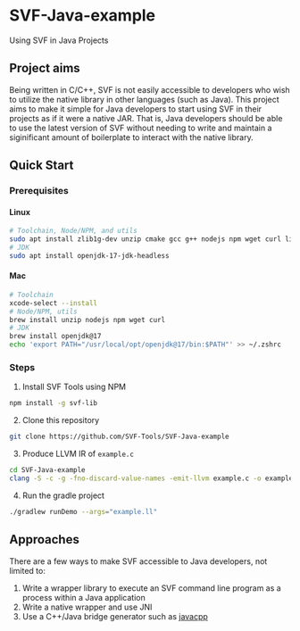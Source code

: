 # SVF-Java-example
Using SVF in Java Projects

## Project aims

Being written in C/C++, SVF is not easily accessible to developers who wish to utilize the native library in other languages (such as Java). This project aims to make it simple for Java developers to start using SVF in their projects as if it were a native JAR. That is, Java developers should be able to use the latest version of SVF without needing to write and maintain a siginificant amount of boilerplate to interact with the native library.

## Quick Start

### Prerequisites
#### Linux
```sh
# Toolchain, Node/NPM, and utils
sudo apt install zlib1g-dev unzip cmake gcc g++ nodejs npm wget curl libncurses5
# JDK
sudo apt install openjdk-17-jdk-headless
```
#### Mac
```sh
# Toolchain
xcode-select --install
# Node/NPM, utils
brew install unzip nodejs npm wget curl
# JDK
brew install openjdk@17
echo 'export PATH="/usr/local/opt/openjdk@17/bin:$PATH"' >> ~/.zshrc
```
### Steps
1. Install SVF Tools using NPM
```sh
npm install -g svf-lib
```
2. Clone this repository
```sh
git clone https://github.com/SVF-Tools/SVF-Java-example
```
3. Produce LLVM IR of `example.c`
```sh
cd SVF-Java-example
clang -S -c -g -fno-discard-value-names -emit-llvm example.c -o example.ll
```
4. Run the gradle project
```sh
./gradlew runDemo --args="example.ll"
```

## Approaches

There are a few ways to make SVF accessible to Java developers, not limited to:

1. Write a wrapper library to execute an SVF command line program as a process within a Java application 
2. Write a native wrapper and use JNI
3. Use a C++/Java bridge generator such as [javacpp](https://github.com/bytedeco/javacpp)

